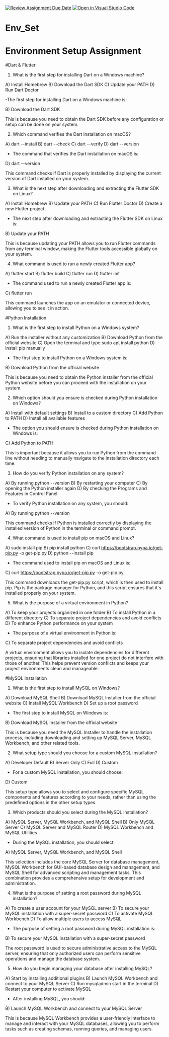 [![Review Assignment Due Date](https://classroom.github.com/assets/deadline-readme-button-22041afd0340ce965d47ae6ef1cefeee28c7c493a6346c4f15d667ab976d596c.svg)](https://classroom.github.com/a/vnsr1XuU)
[![Open in Visual Studio Code](https://classroom.github.com/assets/open-in-vscode-2e0aaae1b6195c2367325f4f02e2d04e9abb55f0b24a779b69b11b9e10269abc.svg)](https://classroom.github.com/online_ide?assignment_repo_id=15627813&assignment_repo_type=AssignmentRepo)
# Env_Set

# Environment Setup Assignment

#Dart & Flutter

1. What is the first step for installing Dart on a Windows machine?

A) Install Homebrew
B) Download the Dart SDK
C) Update your PATH
D) Run Dart Doctor

-The first step for installing Dart on a Windows machine is:

B) Download the Dart SDK

This is because you need to obtain the Dart SDK before any configuration or setup can be done on your system.

2. Which command verifies the Dart installation on macOS?

A) dart --install
B) dart --check
C) dart --verify
D) dart --version

- The command that verifies the Dart installation on macOS is:

D) dart --version

This command checks if Dart is properly installed by displaying the current version of Dart installed on your system.

3. What is the next step after downloading and extracting the Flutter SDK on Linux?

A) Install Homebrew
B) Update your PATH
C) Run Flutter Doctor
D) Create a new Flutter project

- The next step after downloading and extracting the Flutter SDK on Linux is:

B) Update your PATH

This is because updating your PATH allows you to run Flutter commands from any terminal window, making the Flutter tools accessible globally on your system.

4. What command is used to run a newly created Flutter app?

A) flutter start
B) flutter build
C) flutter run
D) flutter init

- The command used to run a newly created Flutter app is:

C) flutter run

This command launches the app on an emulator or connected device, allowing you to see it in action.

#Python Installation

1. What is the first step to install Python on a Windows system?

A) Run the installer without any customization
B) Download Python from the official website
C) Open the terminal and type sudo apt install python
D) Install pip manually

- The first step to install Python on a Windows system is:

B) Download Python from the official website

This is because you need to obtain the Python installer from the official Python website before you can proceed with the installation on your system.

2. Which option should you ensure is checked during Python installation on Windows?

A) Install with default settings
B) Install to a custom directory
C) Add Python to PATH
D) Install all available features

- The option you should ensure is checked during Python installation on Windows is:

C) Add Python to PATH

This is important because it allows you to run Python from the command line without needing to manually navigate to the installation directory each time.

3. How do you verify Python installation on any system?

A) By running python --version
B) By restarting your computer
C) By opening the Python installer again
D) By checking the Programs and Features in Control Panel

- To verify Python installation on any system, you should:

A) By running python --version

This command checks if Python is installed correctly by displaying the installed version of Python in the terminal or command prompt.

4. What command is used to install pip on macOS and Linux?

A) sudo install pip
B) pip install python
C) curl https://bootstrap.pypa.io/get-pip.py -o get-pip.py
D) python --install pip

- The command used to install pip on macOS and Linux is:

C) curl https://bootstrap.pypa.io/get-pip.py -o get-pip.py

This command downloads the get-pip.py script, which is then used to install pip. Pip is the package manager for Python, and this script ensures that it's installed properly on your system.

5. What is the purpose of a virtual environment in Python?

A) To keep your projects organized in one folder
B) To install Python in a different directory
C) To separate project dependencies and avoid conflicts
D) To enhance Python performance on your system

- The purpose of a virtual environment in Python is:

C) To separate project dependencies and avoid conflicts

A virtual environment allows you to isolate dependencies for different projects, ensuring that libraries installed for one project do not interfere with those of another. This helps prevent version conflicts and keeps your project environments clean and manageable.

#MySQL Installation

1. What is the first step to install MySQL on Windows?

A) Download MySQL Shell
B) Download MySQL Installer from the official website
C) Install MySQL Workbench
D) Set up a root password

- The first step to install MySQL on Windows is:

B) Download MySQL Installer from the official website

This is because you need the MySQL Installer to handle the installation process, including downloading and setting up MySQL Server, MySQL Workbench, and other related tools. 

2. What setup type should you choose for a custom MySQL installation?

A) Developer Default
B) Server Only
C) Full
D) Custom

- For a custom MySQL installation, you should choose:

D) Custom

This setup type allows you to select and configure specific MySQL components and features according to your needs, rather than using the predefined options in the other setup types.

3. Which products should you select during the MySQL installation?

A) MySQL Server, MySQL Workbench, and MySQL Shell
B) Only MySQL Server
C) MySQL Server and MySQL Router
D) MySQL Workbench and MySQL Utilities

- During the MySQL installation, you should select:

A) MySQL Server, MySQL Workbench, and MySQL Shell

This selection includes the core MySQL Server for database management, MySQL Workbench for GUI-based database design and management, and MySQL Shell for advanced scripting and management tasks. This combination provides a comprehensive setup for development and administration.

4. What is the purpose of setting a root password during MySQL installation?

A) To create a user account for your MySQL server
B) To secure your MySQL installation with a super-secret password
C) To activate MySQL Workbench
D) To allow multiple users to access MySQL

- The purpose of setting a root password during MySQL installation is:

B) To secure your MySQL installation with a super-secret password

The root password is used to secure administrative access to the MySQL server, ensuring that only authorized users can perform sensitive operations and manage the database system. 

5. How do you begin managing your database after installing MySQL?

A) Start by installing additional plugins
B) Launch MySQL Workbench and connect to your MySQL Server
C) Run mysqladmin start in the terminal
D) Restart your computer to activate MySQL

- After installing MySQL, you should:

B) Launch MySQL Workbench and connect to your MySQL Server

This is because MySQL Workbench provides a user-friendly interface to manage and interact with your MySQL databases, allowing you to perform tasks such as creating schemas, running queries, and managing users.
